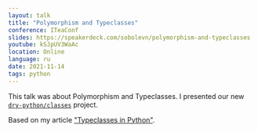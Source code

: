 ```yaml
---
layout: talk
title: "Polymorphism and Typeclasses"
conference: ITeaConf
slides: https://speakerdeck.com/sobolevn/polymorphism-and-typeclasses
youtube: kSJpUV3WaAc
location: Online
language: ru
date: 2021-11-14
tags: python
---
```


This talk was about Polymorphism and Typeclasses.
I presented our new [`dry-python/classes`](https://github.com/dry-python/classes/) project.

Based on my article ["Typeclasses in Python"](https://sobolevn.me/2021/06/typeclasses-in-python).
